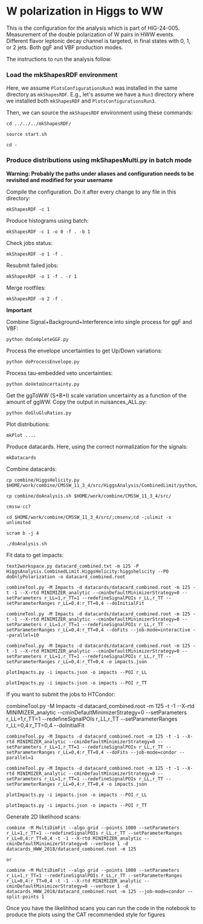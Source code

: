 # W polarization in Higgs to WW

This is the configuration for the analysis which is part of HIG-24-005. Measurement of the double polarization of W pairs in HWW events. Different flavor leptonic decay channel is targeted, in final states with 0, 1, or 2 jets. Both ggF and VBF production modes.

The instructions to run the analysis follow.

### Load the mkShapesRDF environment

Here, we assume `PlotsConfigurationsRun3` was installed in the same directory as `mkShapesRDF`. E.g., let's assume we have a `Run3` directory where we installed both `mkShapesRDF` and `PlotsConfigurationsRun3`.

Then, we can source the `mkShapesRDF` environment using these commands:

    cd ../../../mkShapesRDF/

    source start.sh

    cd -

### Produce distributions using mkShapesMulti.py in batch mode

**Warning: Probably the paths under aliases and configuration needs to be revisited and modified for your username**

Compile the configuration. Do it after every change to any file in this directory:

    mkShapesRDF -c 1

Produce histograms using batch:

    mkShapesRDF -c 1 -o 0 -f . -b 1

Check jobs status:

    mkShapesRDF -o 1 -f .

Resubmit failed jobs:

    mkShapesRDF -o 1 -f . -r 1		 		

Merge rootfiles:

    mkShapesRDF -o 2 -f .

**Important**

Combine Signal+Background+Interference into single process for ggF and VBF:

    python doCompleteGGF.py

Process the envelope uncertainties to get Up/Down variations:

    python doProcessEnvelope.py

Process tau-embedded veto uncertainties:

    python doVetoUncertainty.py

Get the ggToWW (S+B+I) scale variation uncertainty as a function of the amount of ggWW. Copy the output in nuisances_ALL.py:

    python doGluGluRatios.py


Plot distributions:

    mkPlot ....

Produce datacards. Here, using the correct normalization for the signals:

    mkDatacards

Combine datacards:

    cp combine/HiggsHelicity.py $HOME/work/combine/CMSSW_11_3_4/src/HiggsAnalysis/CombinedLimit/python/

    cp combine/doAnalysis.sh $HOME/work/combine/CMSSW_11_3_4/src/

    cmssw-cc7

    cd $HOME/work/combine/CMSSW_11_3_4/src/;cmsenv;cd -;ulimit -s unlimited

    scram b -j 4

    ./doAnalysis.sh

Fit data to get impacts:

    text2workspace.py datacard_combined.txt -m 125 -P HiggsAnalysis.CombinedLimit.HiggsHelicity:higgshelicity --PO doOnlyPolarization -o datacard_combined.root

    combineTool.py -M Impacts -d datacards/datacard_combined.root -m 125 -t -1 --X-rtd MINIMIZER_analytic --cminDefaultMinimizerStrategy=0 --setParameters r_LL=1,r_TT=1 --redefineSignalPOIs r_LL,r_TT --setParameterRanges r_LL=0,4:r_TT=0,4 --doInitialFit

    combineTool.py -M Impacts -d datacards/datacard_combined.root -m 125 -t -1 --X-rtd MINIMIZER_analytic --cminDefaultMinimizerStrategy=0 --setParameters r_LL=1,r_TT=1 --redefineSignalPOIs r_LL,r_TT --setParameterRanges r_LL=0,4:r_TT=0,4 --doFits --job-mode=interactive --parallel=10

    combineTool.py -M Impacts -d datacards/datacard_combined.root -m 125 -t -1 --X-rtd MINIMIZER_analytic --cminDefaultMinimizerStrategy=0 --setParameters r_LL=1,r_TT=1 --redefineSignalPOIs r_LL,r_TT --setParameterRanges r_LL=0,4:r_TT=0,4 -o impacts.json

    plotImpacts.py -i impacts.json -o impacts --POI r_LL

    plotImpacts.py -i impacts.json -o impacts --POI r_TT

If you want to submit the jobs to HTCondor:

   combineTool.py -M Impacts -d datacard_combined.root -m 125 -t -1 --X-rtd MINIMIZER_analytic --cminDefaultMinimizerStrategy=0 --setParameters r_LL=1,r_TT=1 --redefineSignalPOIs r_LL,r_TT --setParameterRanges r_LL=0,4:r_TT=0,4 --doInitialFit

    combineTool.py -M Impacts -d datacard_combined.root -m 125 -t -1 --X-rtd MINIMIZER_analytic --cminDefaultMinimizerStrategy=0 --setParameters r_LL=1,r_TT=1 --redefineSignalPOIs r_LL,r_TT --setParameterRanges r_LL=0,4:r_TT=0,4 --doFits --job-mode=condor --parallel=1

    combineTool.py -M Impacts -d datacard_combined.root -m 125 -t -1 --X-rtd MINIMIZER_analytic --cminDefaultMinimizerStrategy=0 --setParameters r_LL=1,r_TT=1 --redefineSignalPOIs r_LL,r_TT --setParameterRanges r_LL=0,4:r_TT=0,4 -o impacts.json

    plotImpacts.py -i impacts.json -o impacts --POI r_LL

    plotImpacts.py -i impacts.json -o impacts --POI r_TT

Generate 2D likelihood scans:

    combine -M MultiDimFit --algo grid --points 1000 --setParameters r_LL=1,r_TT=1 --redefineSignalPOIs r_LL,r_TT --setParameterRanges r_LL=0,4:r_TT=0,4 -t -1 --X-rtd MINIMIZER_analytic --cminDefaultMinimizerStrategy=0 --verbose 1 -d datacards_HWW_2018/datacard_combined.root -m 125

    or

    combine -M MultiDimFit --algo grid --points 1000 --setParameters r_LL=1,r_TT=1 --redefineSignalPOIs r_LL,r_TT --setParameterRanges r_LL=0,4:r_TT=0,4 -t -1 --X-rtd MINIMIZER_analytic --cminDefaultMinimizerStrategy=0 --verbose 1 -d datacards_HWW_2018/datacard_combined.root -m 125 --job-mode=condor --split-points 1


Once you have the likelihhod scans you can run the code in the notebook to produce the plots using the CAT recommended style for figures 





